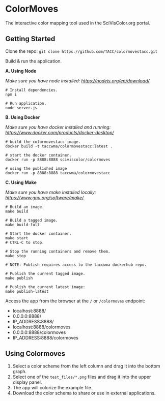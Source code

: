 # ColorMoves

The interactive color mapping tool used in the SciVisColor.org portal.

## Getting Started

Clone the repo: `git clone https://github.com/TACC/colormovestacc.git`

Build & run the application.

**A. Using Node**

_Make sure you have node installed: https://nodejs.org/en/download/_

```
# Install dependencies.
npm i

# Run application.
node server.js
```

**B. Using Docker**

_Make sure you have docker installed and running: https://www.docker.com/products/docker-desktop/_

```
# build the colormovestacc image.
docker build -t taccwma/colormovestacc:latest .

# start the docker container.
docker run -p 8888:8888 sciviscolor/colormoves

# using the published image
docker run -p 8888:8888 taccwma/colormovestacc
```

**C. Using Make**

_Make sure you have make installed locally: https://www.gnu.org/software/make/._

```
# Build an image.
make build

# Build a tagged image.
make build-full

# Start the docker container.
make start
# CTRL-C to stop.

# Stop the running containers and remove them.
make stop

# NOTE: Publish requires access to the taccwma dockerhub repo.

# Publish the current tagged image.
make publish

# Publish the current latest image:
make publish-latest
```

Access the app from the browser at the `/` or `/colormoves` endpoint:

- localhost:8888/
- 0.0.0.0:8888/
- IP_ADDRESS:8888/
- localhost:8888/colormoves
- 0.0.0.0:8888/colormoves
- IP_ADDRESS:8888/colormoves

## Using Colormoves

1. Select a color scheme from the left column and drag it into the bottom graph.
2. Select one of the `test_files/*.png` files and drag it into the upper display panel.
3. The app will colorize the example file.
4. Download the color schema to share or use in external applications.
